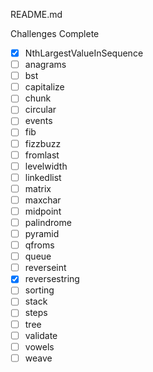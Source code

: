 README.md

Challenges Complete

- [x] NthLargestValueInSequence
- [ ] anagrams
- [ ] bst
- [ ] capitalize
- [ ] chunk
- [ ] circular
- [ ] events
- [ ] fib
- [ ] fizzbuzz
- [ ] fromlast
- [ ] levelwidth
- [ ] linkedlist
- [ ] matrix
- [ ] maxchar
- [ ] midpoint
- [ ] palindrome
- [ ] pyramid
- [ ] qfroms
- [ ] queue
- [ ] reverseint
- [x] reversestring
- [ ] sorting
- [ ] stack
- [ ] steps
- [ ] tree
- [ ] validate
- [ ] vowels
- [ ] weave
